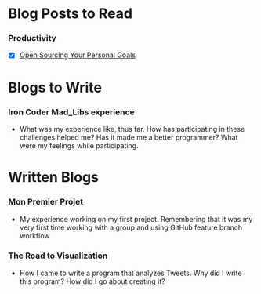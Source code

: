 # Blog Posts to Read

### Productivity
- [x] [Open Sourcing Your Personal Goals](http://una.github.io/personal-goals-guide/)


# Blogs to Write
### Iron Coder Mad_Libs experience
- What was my experience like, thus far. How has participating in these challenges helped me? Has it made me a better programmer? What were my feelings while participating.

# Written Blogs
### Mon Premier Projet
- My experience working on my first project. Remembering that it was my very first time working with a group and using GitHub feature branch workflow

### The Road to Visualization
- How I came to write a program that analyzes Tweets. Why did I write this program? How did I go about creating it?
